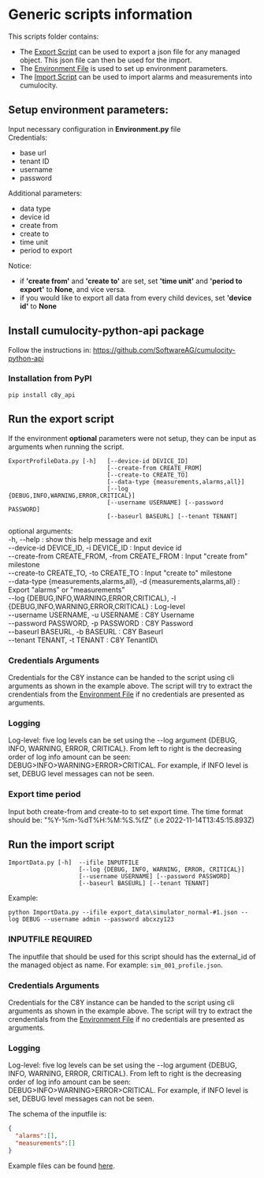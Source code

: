 # Generic scripts information
This scripts folder contains:
- The [Export Script](./ExportOrImportProfileData.py) can be used to export a json file for any managed object. This json file can then be used for the import.
- The [Environment File](./Environment.py) is used to set up environment parameters.
- The [Import Script](./ImportData.py) can be used to import alarms and measurements into cumulocity.

## Setup environment parameters:
Input necessary configuration in **Environment.py** file\
Credentials:
- base url
- tenant ID 
- username 
- password

Additional parameters:
- data type
- device id
- create from
- create to
- time unit
- period to export

Notice: 
- if **'create from'** and **'create to'** are set, set **'time unit'** and **'period to export'** to **None**, and vice versa.
- if you would like to export all data from every child devices, set **'device id'** to **None**

## Install cumulocity-python-api package
Follow the instructions in: https://github.com/SoftwareAG/cumulocity-python-api

### Installation from PyPI
```shell
pip install c8y_api
```

## Run the export script
If the environment **optional** parameters were not setup, they can be input as arguments when running the script.
```shell
ExportProfileData.py [-h]   [--device-id DEVICE_ID]
                            [--create-from CREATE_FROM]
                            [--create-to CREATE_TO]
                            [--data-type {measurements,alarms,all}]
                            [--log {DEBUG,INFO,WARNING,ERROR,CRITICAL}]
                            [--username USERNAME] [--password PASSWORD]
                            [--baseurl BASEURL] [--tenant TENANT]

```

optional arguments:\
  -h, --help : show this help message and exit\
  --device-id DEVICE_ID, -i DEVICE_ID : Input device id\
  --create-from CREATE_FROM, -from CREATE_FROM : Input "create from" milestone\
  --create-to CREATE_TO, -to CREATE_TO : Input "create to" milestone\
  --data-type {measurements,alarms,all}, -d {measurements,alarms,all} : Export "alarms" or "measurements"\
  --log {DEBUG,INFO,WARNING,ERROR,CRITICAL}, -l {DEBUG,INFO,WARNING,ERROR,CRITICAL} : Log-level\
  --username USERNAME, -u USERNAME : C8Y Username\
  --password PASSWORD, -p PASSWORD : C8Y Password\
  --baseurl BASEURL, -b BASEURL : C8Y Baseurl\
  --tenant TENANT, -t TENANT : C8Y TenantID\

### Credentials Arguments
Credentials for the C8Y instance can be handed to the script using cli arguments as shown in the example above. The script will try to extract the crendentials from the [Environment File](./Environment.py) if no credentials are presented as arguments.

### Logging
Log-level: five log levels can be set using the --log argument {DEBUG, INFO, WARNING, ERROR, CRITICAL}. From left to right is the decreasing order of log info amount can be seen: DEBUG>INFO>WARNING>ERROR>CRITICAL. For example, if INFO level is set, DEBUG level messages can not be seen.

### Export time period
Input both create-from and create-to to set export time. The time format should be: "%Y-%m-%dT%H:%M:%S.%fZ" (i.e 2022-11-14T13:45:15.893Z)


## Run the import script
 
```shell
ImportData.py [-h]  --ifile INPUTFILE 
                    [--log {DEBUG, INFO, WARNING, ERROR, CRITICAL}] 
                    [--username USERNAME] [--password PASSWORD]
                    [--baseurl BASEURL] [--tenant TENANT]
```
Example:
```shell
python ImportData.py --ifile export_data\simulator_normal-#1.json --log DEBUG --username admin --password abcxzy123
```
### INPUTFILE **REQUIRED**
The inputfile that should be used for this script should has the external_id of the managed object as name. For example: ```sim_001_profile.json```.

### Credentials Arguments
Credentials for the C8Y instance can be handed to the script using cli arguments as shown in the example above. The script will try to extract the crendentials from the [Environment File](./Environment.py) if no credentials are presented as arguments.

### Logging
Log-level: five log levels can be set using the --log argument {DEBUG, INFO, WARNING, ERROR, CRITICAL}. From left to right is the decreasing order of log info amount can be seen: DEBUG>INFO>WARNING>ERROR>CRITICAL. For example, if INFO level is set, DEBUG level messages can not be seen.


The schema of the inputfile is:
```json
{
  "alarms":[],
  "measurements":[]
}
```
Example files can be found [here](./export_data/).